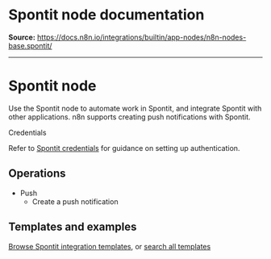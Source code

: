# Spontit node documentation

**Source:** https://docs.n8n.io/integrations/builtin/app-nodes/n8n-nodes-base.spontit/

---

# Spontit node

Use the Spontit node to automate work in Spontit, and integrate Spontit with other applications. n8n supports creating push notifications with Spontit.

Credentials

Refer to [Spontit credentials](../../credentials/spontit/) for guidance on setting up authentication.

## Operations

- Push
  - Create a push notification

## Templates and examples

[Browse Spontit integration templates](https://n8n.io/integrations/spontit/), or [search all templates](https://n8n.io/workflows/)
